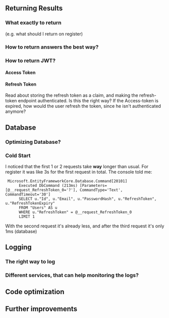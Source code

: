 ## Returning Results
### What exactly to return
(e.g. what should I return on register)
### How to return answers the best way?
### How to return JWT?
#### Access Token
#### Refresh Token
Read about storing the refresh token as a claim, and making the refresh-token endpoint authenticated. Is this the right way? If the Access-token is expired, how would the user refresh the token, since he isn't authenticated anymore?

## Database
### Optimizing Database?
### Cold Start
I noticed that the first 1 or 2 requests take **way** longer than usual. For register it was like 3s for the first request in total. The console told me:
```
 Microsoft.EntityFrameworkCore.Database.Command[20101]
      Executed DbCommand (213ms) [Parameters=[@__request_RefreshToken_0='?'], CommandType='Text', CommandTimeout='30']
      SELECT u."Id", u."Email", u."PasswordHash", u."RefreshToken", u."RefreshTokenExpiry"
      FROM "Users" AS u
      WHERE u."RefreshToken" = @__request_RefreshToken_0
      LIMIT 1

```
With the second request it's already less, and after the third request it's only 1ms (database)

## Logging
### The right way to log
### Different services, that can help monitoring the logs?

## Code optimization

## Further improvements

